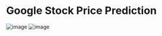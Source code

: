# Google Stock Price Prediction
![image](https://github.com/user-attachments/assets/db3655c1-f312-4dfe-b10f-cc1409f21284)
![image](https://github.com/user-attachments/assets/117ffdfa-b2d9-46a8-9653-32150b662001)

